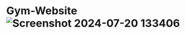# Gym-Website![Screenshot 2024-07-20 133406](https://github.com/user-attachments/assets/04686eb0-b57f-4937-b8e9-c51b5fb5dd4a)
